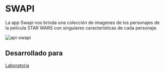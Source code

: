 # SWAPI
 La app Swapi nos brinda una colección de imagenes de los personajes de la pelicula STAR WARS con singulares características de cada personaje.

<!-- ## Como recurso usamos el api de SWAPI

##### Herramientas tecnológicas: html-5, bootstrap-4, css-3, js y fetch(api de html-5). -->

<!-- * Página en versión desktop con las imágenes -->
<!-- ![Responsive-Desktop](public/assets/docs/swapi1.png) -->

<!-- * Ventana emergente con información anecdótica de los personajes
 -->
![api-swapi](https://user-images.githubusercontent.com/29168733/38461859-dbdb0d8a-3aa0-11e8-831c-7651eece00a5.png)

## Desarrollado para 
[Laboratoria](http://laboratoria.la)




